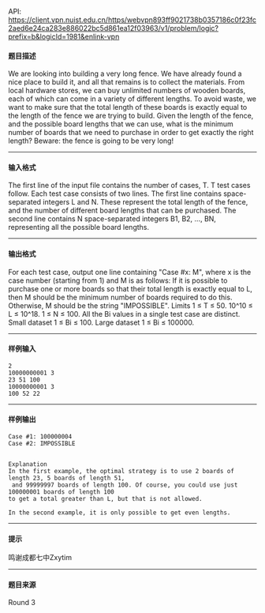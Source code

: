API: https://client.vpn.nuist.edu.cn/https/webvpn893ff9021738b0357186c0f23fc2aed6e24ca283e886022bc5d861ea12f03963/v1/problem/logic?prefix=b&logicId=1981&enlink-vpn

#### 题目描述

We are looking into building a very long fence. We have already found a nice place to build it, and all that remains is to collect the materials. From local hardware stores, we can buy unlimited numbers of wooden boards, each of which can come in a variety of different lengths. To avoid waste, we want to make sure that the total length of these boards is exactly equal to the length of the fence we are trying to build. Given the length of the fence, and the possible board lengths that we can use, what is the minimum number of boards that we need to purchase in order to get exactly the right length? Beware: the fence is going to be very long!

---

#### 输入格式

The first line of the input file contains the number of cases, T. T test cases follow. Each test case consists of two lines. The first line contains space-separated integers L and N. These represent the total length of the fence, and the number of different board lengths that can be purchased. The second line contains N space-separated integers B1, B2, ..., BN, representing all the possible board lengths.

---

#### 输出格式

For each test case, output one line containing "Case #x: M", where x is the case number (starting from 1) and M is as follows: If it is possible to purchase one or more boards so that their total length is exactly equal to L, then M should be the minimum number of boards required to do this. Otherwise, M should be the string "IMPOSSIBLE". Limits 1 ≤ T ≤ 50. 10^10 ≤ L ≤ 10^18. 1 ≤ N ≤ 100. All the Bi values in a single test case are distinct. Small dataset 1 ≤ Bi ≤ 100. Large dataset 1 ≤ Bi ≤ 100000.

---

#### 样例输入
```
2
10000000001 3
23 51 100
10000000001 3
100 52 22 

```

---

#### 样例输出
```
Case #1: 100000004
Case #2: IMPOSSIBLE

 
Explanation
In the first example, the optimal strategy is to use 2 boards of length 23, 5 boards of length 51,
 and 99999997 boards of length 100. Of course, you could use just 100000001 boards of length 100 
to get a total greater than L, but that is not allowed.

In the second example, it is only possible to get even lengths.

```

---

#### 提示

鸣谢成都七中Zxytim

---

#### 题目来源

Round 3